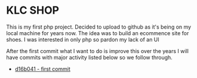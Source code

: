 # KLC SHOP


This is my first php project. Decided to upload to github as it's being on my local machine for years now.
The idea was to build an ecommence site for shoes.
I was interested in only php so pardon my lack of an UI

After the first commit what I want to do is improve this over the years
I will have commits with major activity listed below so we follow through.
- [d16b041 - first commit](https://github.com/jecordjotse/shop_klc/tree/d16b0414ac32a2c2c08c76d79a72bd8f1cb11ae9)
